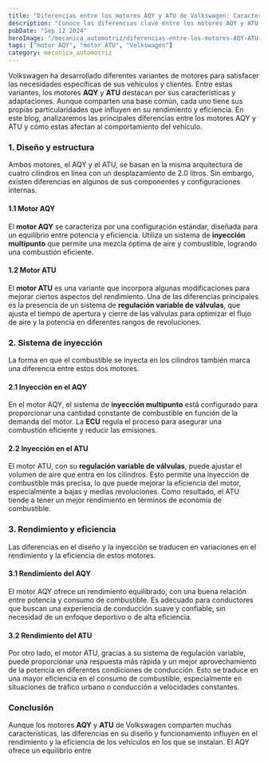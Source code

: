 ```yaml
---
title: "Diferencias entre los motores AQY y ATU de Volkswagen: Características y rendimiento"
description: "Conoce las diferencias clave entre los motores AQY y ATU de Volkswagen, incluyendo sus características, diseño y cómo influyen en el rendimiento del vehículo."
pubDate: "Sep 12 2024"
heroImage: "/mecanica_automotriz/diferencias-entre-los-motores-AQY-ATU-de-volkswagen.webp"
tags: ["motor AQY", "motor ATU", "Volkswagen"]
category: mecanica_automotriz
---
```


Volkswagen ha desarrollado diferentes variantes de motores para satisfacer las necesidades específicas de sus vehículos y clientes. Entre estas variantes, los motores **AQY** y **ATU** destacan por sus características y adaptaciones. Aunque comparten una base común, cada uno tiene sus propias particularidades que influyen en su rendimiento y eficiencia. En este blog, analizaremos las principales diferencias entre los motores AQY y ATU y cómo estas afectan al comportamiento del vehículo.

### 1. Diseño y estructura

Ambos motores, el AQY y el ATU, se basan en la misma arquitectura de cuatro cilindros en línea con un desplazamiento de 2.0 litros. Sin embargo, existen diferencias en algunos de sus componentes y configuraciones internas.

#### 1.1 Motor AQY

El **motor AQY** se caracteriza por una configuración estándar, diseñada para un equilibrio entre potencia y eficiencia. Utiliza un sistema de **inyección multipunto** que permite una mezcla óptima de aire y combustible, logrando una combustión eficiente.

#### 1.2 Motor ATU

El **motor ATU** es una variante que incorpora algunas modificaciones para mejorar ciertos aspectos del rendimiento. Una de las diferencias principales es la presencia de un sistema de **regulación variable de válvulas**, que ajusta el tiempo de apertura y cierre de las válvulas para optimizar el flujo de aire y la potencia en diferentes rangos de revoluciones.

### 2. Sistema de inyección

La forma en que el combustible se inyecta en los cilindros también marca una diferencia entre estos dos motores.

#### 2.1 Inyección en el AQY

En el motor AQY, el sistema de **inyección multipunto** está configurado para proporcionar una cantidad constante de combustible en función de la demanda del motor. La **ECU** regula el proceso para asegurar una combustión eficiente y reducir las emisiones.

#### 2.2 Inyección en el ATU

El motor ATU, con su **regulación variable de válvulas**, puede ajustar el volumen de aire que entra en los cilindros. Esto permite una inyección de combustible más precisa, lo que puede mejorar la eficiencia del motor, especialmente a bajas y medias revoluciones. Como resultado, el ATU tiende a tener un mejor rendimiento en términos de economía de combustible.

### 3. Rendimiento y eficiencia

Las diferencias en el diseño y la inyección se traducen en variaciones en el rendimiento y la eficiencia de estos motores.

#### 3.1 Rendimiento del AQY

El motor AQY ofrece un rendimiento equilibrado, con una buena relación entre potencia y consumo de combustible. Es adecuado para conductores que buscan una experiencia de conducción suave y confiable, sin necesidad de un enfoque deportivo o de alta eficiencia.

#### 3.2 Rendimiento del ATU

Por otro lado, el motor ATU, gracias a su sistema de regulación variable, puede proporcionar una respuesta más rápida y un mejor aprovechamiento de la potencia en diferentes condiciones de conducción. Esto se traduce en una mayor eficiencia en el consumo de combustible, especialmente en situaciones de tráfico urbano o conducción a velocidades constantes.

### Conclusión

Aunque los motores **AQY** y **ATU** de Volkswagen comparten muchas características, las diferencias en su diseño y funcionamiento influyen en el rendimiento y la eficiencia de los vehículos en los que se instalan. El AQY ofrece un equilibrio entre
